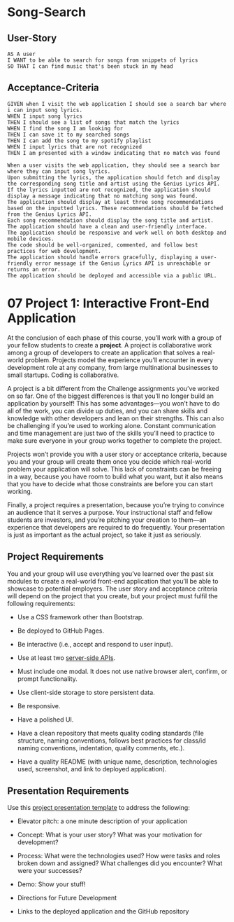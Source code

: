 # Song-Search

## User-Story

```
AS A user
I WANT to be able to search for songs from snippets of lyrics
SO THAT I can find music that's been stuck in my head
```

## Acceptance-Criteria

```
GIVEN when I visit the web application I should see a search bar where i can input song lyrics.
WHEN I input song lyrics
THEN I should see a list of songs that match the lyrics
WHEN I find the song I am looking for
THEN I can save it to my searched songs
THEN I can add the song to my spotify playlist
WHEN I input lyrics that are not recognized
THEN I am presented with a window indicating that no match was found
```

```
When a user visits the web application, they should see a search bar where they can input song lyrics.
Upon submitting the lyrics, the application should fetch and display the corresponding song title and artist using the Genius Lyrics API.
If the lyrics inputted are not recognized, the application should display a message indicating that no matching song was found.
The application should display at least three song recommendations based on the inputted lyrics. These recommendations should be fetched from the Genius Lyrics API.
Each song recommendation should display the song title and artist.
The application should have a clean and user-friendly interface.
The application should be responsive and work well on both desktop and mobile devices.
The code should be well-organized, commented, and follow best practices for web development.
The application should handle errors gracefully, displaying a user-friendly error message if the Genius Lyrics API is unreachable or returns an error.
The application should be deployed and accessible via a public URL.
```


# 07 Project 1: Interactive Front-End Application

At the conclusion of each phase of this course, you’ll work with a group of your fellow students to create a **project**. A project is collaborative work among a group of developers to create an application that solves a real-world problem. Projects model the experience you’ll encounter in every development role at any company, from large multinational businesses to small startups. Coding is collaborative.

A project is a bit different from the Challenge assignments you’ve worked on so far. One of the biggest differences is that you’ll no longer build an application by yourself! This has some advantages&mdash;you won’t have to do all of the work, you can divide up duties, and you can share skills and knowledge with other developers and lean on their strengths. This can also be challenging if you’re used to working alone. Constant communication and time management are just two of the skills you’ll need to practice to make sure everyone in your group works together to complete the project. 

Projects won’t provide you with a user story or acceptance criteria, because you and your group will create them once you decide which real-world problem your application will solve. This lack of constraints can be freeing in a way, because you have room to build what you want, but it also means that you have to decide what those constraints are before you can start working.

Finally, a project requires a presentation, because you’re trying to convince an audience that it serves a purpose. Your instructional staff and fellow students are investors, and you’re pitching your creation to them&mdash;an experience that developers are required to do frequently. Your presentation is just as important as the actual project, so take it just as seriously.


## Project Requirements

You and your group will use everything you’ve learned over the past six modules to create a real-world front-end application that you’ll be able to showcase to potential employers. The user story and acceptance criteria will depend on the project that you create, but your project must fulfil the following requirements:

* Use a CSS framework other than Bootstrap.

* Be deployed to GitHub Pages.

* Be interactive (i.e., accept and respond to user input).

* Use at least two [server-side APIs](https://coding-boot-camp.github.io/full-stack/apis/api-resources).

* Must include one modal. It does not use native browser alert, confirm, or prompt functionality.

* Use client-side storage to store persistent data.

* Be responsive.

* Have a polished UI.

* Have a clean repository that meets quality coding standards (file structure, naming conventions, follows best practices for class/id naming conventions, indentation, quality comments, etc.).

* Have a quality README (with unique name, description, technologies used, screenshot, and link to deployed application).



## Presentation Requirements

Use this [project presentation template](https://docs.google.com/presentation/d/10QaO9KH8HtUXj__81ve0SZcpO5DbMbqqQr4iPpbwKks/edit?usp=sharing) to address the following: 

* Elevator pitch: a one minute description of your application

* Concept: What is your user story? What was your motivation for development?

* Process: What were the technologies used? How were tasks and roles broken down and assigned? What challenges did you encounter? What were your successes?

* Demo: Show your stuff!

* Directions for Future Development

* Links to the deployed application and the GitHub repository